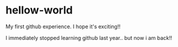 # hellow-world
My first github experience.
I hope it's exciting!!

I immediately stopped learning github last year.. but now i am back!!
